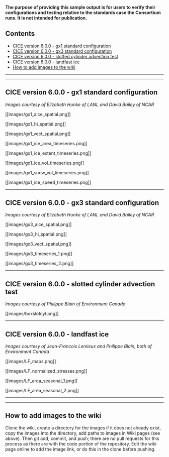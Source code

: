 **The purpose of providing this sample output is for users to verify their configurations and testing relative to the standards case the Consortium runs. It is not intended for publication.**

## Contents
* [CICE version 6.0.0 - gx1 standard configuration](https://github.com/CICE-Consortium/CICE/wiki/CICE-Sample-output#cice-version-600---gx3-standard-configuration)
* [CICE version 6.0.0 - gx3 standard configuration](https://github.com/CICE-Consortium/CICE/wiki/CICE-Sample-output#cice-version-600---gx1-standard-configuration)
* [CICE version 6.0.0 - slotted cylinder advection test](https://github.com/CICE-Consortium/CICE/wiki/CICE-Sample-output#cice-version-600---slotted-cylinder-advection-test)
* [CICE version 6.0.0 - landfast ice](https://github.com/CICE-Consortium/CICE/wiki/CICE-Sample-output#cice-version-600---landfast-ice)
* [How to add images to the wiki](https://github.com/CICE-Consortium/CICE/wiki/CICE-Sample-output#how-to-add-images-to-the-wiki)

------------------------------------------------------------------------------------------------------------------------
------------------------------------------------------------------------------------------------------------------------
## CICE version 6.0.0 - gx1 standard configuration
*Images courtesy of Elizabeth Hunke of LANL and David Bailey of NCAR*

[[images/gx1_aice_spatial.png]]

[[images/gx1_hi_spatial.png]]

[[images/gx1_vect_spatial.png]]

[[images/gx1_ice_area_timeseries.png]]

[[images/gx1_ice_extent_timeseries.png]]

[[images/gx1_ice_vol_timeseries.png]]

[[images/gx1_snow_vol_timeseries.png]]

[[images/gx1_ice_speed_timeseries.png]]

------------------------------------------------------------------------------------------------------------------------
## CICE version 6.0.0 - gx3 standard configuration
*Images courtesy of Elizabeth Hunke of LANL and David Bailey of NCAR*

[[images/gx3_aice_spatial.png]]

[[images/gx3_hi_spatial.png]]

[[images/gx3_vect_spatial.png]]

[[images/gx3_timeseries_1.png]]

[[images/gx3_timeseries_2.png]]

------------------------------------------------------------------------------------------------------------------------
## CICE version 6.0.0 - slotted cylinder advection test
*Images courtesy of Philippe Blain of Environment Canada*

[[images/boxslotcyl.png]]

------------------------------------------------------------------------------------------------------------------------
## CICE version 6.0.0 - landfast ice
*Images courtesy of Jean-Francois Lemieux and Philippe Blain, both of Environment Canada*

[[images/LF_maps.png]]

[[images/LF_normalized_stresses.png]]

[[images/LF_area_seasonal_1.png]]

[[images/LF_area_seasonal_2.png]]

------------------------------------------------------------------------------------------------------------------------
------------------------------------------------------------------------------------------------------------------------
## How to add images to the wiki

Clone the wiki, create a directory for the images if it does not already exist, copy the images into the directory, add paths to images in Wiki pages (see above). Then git add, commit, and push; there are no pull requests for this process as there are with the code portion of the repository.  Edit the wiki page online to add the image link, or do this in the clone before pushing.
